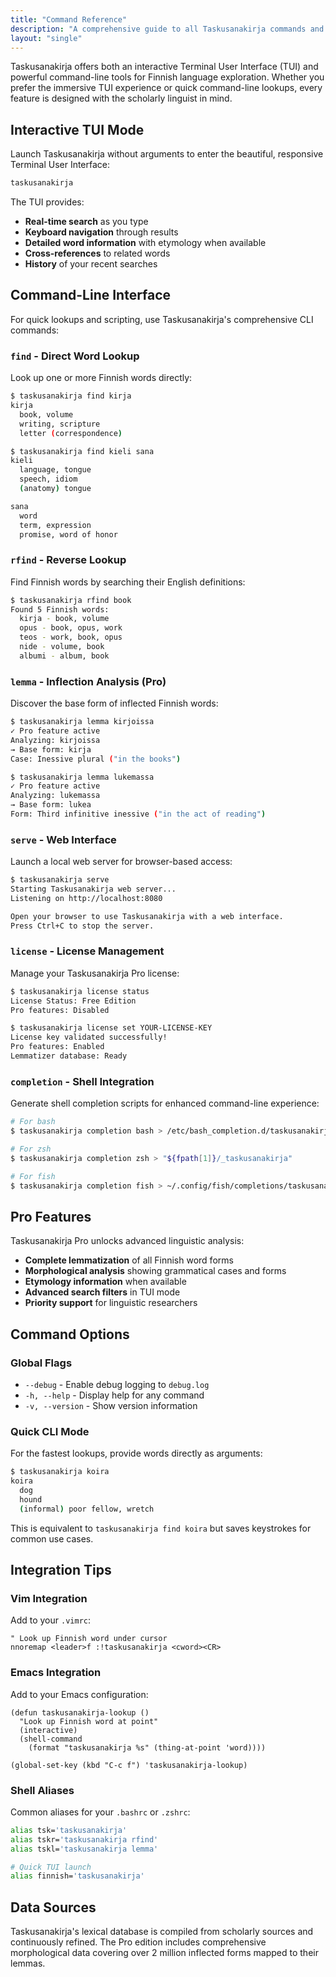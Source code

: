 ```yaml
---
title: "Command Reference"
description: "A comprehensive guide to all Taskusanakirja commands and features"
layout: "single"
---
```


Taskusanakirja offers both an interactive Terminal User Interface (TUI) and
powerful command-line tools for Finnish language exploration. Whether you prefer
the immersive TUI experience or quick command-line lookups, every feature is
designed with the scholarly linguist in mind.

## Interactive TUI Mode

Launch Taskusanakirja without arguments to enter the beautiful, responsive
Terminal User Interface:

```bash
taskusanakirja
```

The TUI provides:

- **Real-time search** as you type
- **Keyboard navigation** through results
- **Detailed word information** with etymology when available
- **Cross-references** to related words
- **History** of your recent searches

## Command-Line Interface

For quick lookups and scripting, use Taskusanakirja's comprehensive CLI
commands:

### `find` - Direct Word Lookup

Look up one or more Finnish words directly:

```bash
$ taskusanakirja find kirja
kirja
  book, volume
  writing, scripture
  letter (correspondence)

$ taskusanakirja find kieli sana
kieli
  language, tongue
  speech, idiom
  (anatomy) tongue

sana
  word
  term, expression
  promise, word of honor
```

### `rfind` - Reverse Lookup

Find Finnish words by searching their English definitions:

```bash
$ taskusanakirja rfind book
Found 5 Finnish words:
  kirja - book, volume
  opus - book, opus, work
  teos - work, book, opus
  nide - volume, book
  albumi - album, book
```

### `lemma` - Inflection Analysis (Pro)

Discover the base form of inflected Finnish words:

```bash
$ taskusanakirja lemma kirjoissa
✓ Pro feature active
Analyzing: kirjoissa
→ Base form: kirja
Case: Inessive plural ("in the books")

$ taskusanakirja lemma lukemassa
✓ Pro feature active
Analyzing: lukemassa
→ Base form: lukea
Form: Third infinitive inessive ("in the act of reading")
```

### `serve` - Web Interface

Launch a local web server for browser-based access:

```bash
$ taskusanakirja serve
Starting Taskusanakirja web server...
Listening on http://localhost:8080

Open your browser to use Taskusanakirja with a web interface.
Press Ctrl+C to stop the server.
```

### `license` - License Management

Manage your Taskusanakirja Pro license:

```bash
$ taskusanakirja license status
License Status: Free Edition
Pro features: Disabled

$ taskusanakirja license set YOUR-LICENSE-KEY
License key validated successfully!
Pro features: Enabled
Lemmatizer database: Ready
```

### `completion` - Shell Integration

Generate shell completion scripts for enhanced command-line experience:

```bash
# For bash
$ taskusanakirja completion bash > /etc/bash_completion.d/taskusanakirja

# For zsh
$ taskusanakirja completion zsh > "${fpath[1]}/_taskusanakirja"

# For fish
$ taskusanakirja completion fish > ~/.config/fish/completions/taskusanakirja.fish
```

## Pro Features

Taskusanakirja Pro unlocks advanced linguistic analysis:

- **Complete lemmatization** of all Finnish word forms
- **Morphological analysis** showing grammatical cases and forms
- **Etymology information** when available
- **Advanced search filters** in TUI mode
- **Priority support** for linguistic researchers

## Command Options

### Global Flags

- `--debug` - Enable debug logging to `debug.log`
- `-h, --help` - Display help for any command
- `-v, --version` - Show version information

### Quick CLI Mode

For the fastest lookups, provide words directly as arguments:

```bash
$ taskusanakirja koira
koira
  dog
  hound
  (informal) poor fellow, wretch
```

This is equivalent to `taskusanakirja find koira` but saves keystrokes for
common use cases.

## Integration Tips

### Vim Integration

Add to your `.vimrc`:

```vim
" Look up Finnish word under cursor
nnoremap <leader>f :!taskusanakirja <cword><CR>
```

### Emacs Integration

Add to your Emacs configuration:

```elisp
(defun taskusanakirja-lookup ()
  "Look up Finnish word at point"
  (interactive)
  (shell-command
    (format "taskusanakirja %s" (thing-at-point 'word))))

(global-set-key (kbd "C-c f") 'taskusanakirja-lookup)
```

### Shell Aliases

Common aliases for your `.bashrc` or `.zshrc`:

```bash
alias tsk='taskusanakirja'
alias tskr='taskusanakirja rfind'
alias tskl='taskusanakirja lemma'

# Quick TUI launch
alias finnish='taskusanakirja'
```

## Data Sources

Taskusanakirja's lexical database is compiled from scholarly sources and
continuously refined. The Pro edition includes comprehensive morphological data
covering over 2 million inflected forms mapped to their lemmas.
